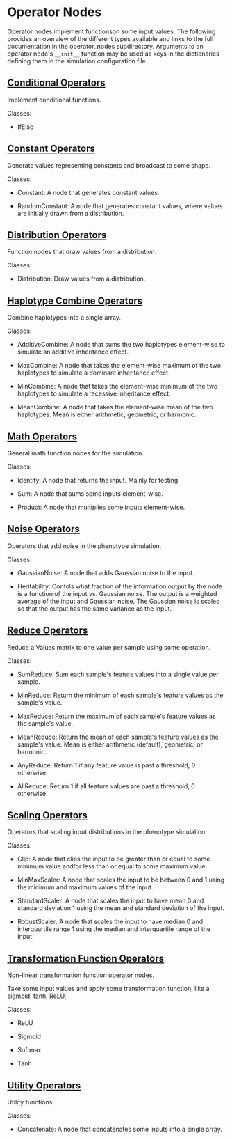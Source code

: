 # Operator Nodes

Operator nodes implement functionson some input values. The following provides an overview of the different types available and links to the full documentation in the operator_nodes subdirectory. Arguments to an operator node's `__init__` function may be used as keys in the dictionaries defining them in the simulation configuration file.

## [Conditional Operators](operator_nodes/conditional_func.md)

Implement conditional functions.

Classes:

* IfElse


## [Constant Operators](operator_nodes/constant_func.md)

Generate values representing constants and broadcast to some shape.

Classes:

* Constant: A node that generates constant values.

* RandomConstant: A node that generates constant values, where values are initially drawn from a distribution.


## [Distribution Operators](operator_nodes/distribution_func.md)

Function nodes that draw values from a distribution.

Classes:

* Distribution: Draw values from a distribution.


## [Haplotype Combine Operators](operator_nodes/hap_combine_func.md)

Combine haplotypes into a single array.

Classes:

* AdditiveCombine: A node that sums the two haplotypes element-wise to simulate an additive inheritance effect.

* MaxCombine: A node that takes the element-wise maximum of the two haplotypes to simulate a dominant inheritance effect.

* MinCombine: A node that takes the element-wise minimum of the two haplotypes to simulate a recessive inheritance effect.

* MeanCombine: A node that takes the element-wise mean of the two haplotypes. Mean is either arithmetic, geometric, or harmonic.


## [Math Operators](operator_nodes/math_func.md)

General math function nodes for the simulation.

Classes:

* Identity: A node that returns the input. Mainly for testing.

* Sum: A node that sums some inputs element-wise.

* Product: A node that multiplies some inputs element-wise.


## [Noise Operators](operator_nodes/noise.md)

Operators that add noise in the phenotype simulation.

Classes:

* GaussianNoise: A node that adds Gaussian noise to the input.

* Heritability: Contols what fraction of the information output by the node is a function of the input vs. Gaussian noise. The output is a weighted average of the input and Gaussian noise. The Gaussian noise is scaled so that the output has the same variance as the input.


## [Reduce Operators](operator_nodes/reduce_func.md)

Reduce a Values matrix to one value per sample using some operation.

Classes:

* SumReduce: Sum each sample's feature values into a single value per sample.

* MinReduce: Return the minimum of each sample's feature values as the sample's value.

* MaxReduce: Return the maximum of each sample's feature values as the sample's value.

* MeanReduce: Return the mean of each sample's feature values as the sample's value. Mean is either arithmetic (default), geometric, or harmonic.

* AnyReduce: Return 1 if any feature value is past a threshold, 0 otherwise.

* AllReduce: Return 1 if all feature values are past a threshold, 0 otherwise.


## [Scaling Operators](operator_nodes/scaling.md)

Operators that scaling input distributions in the phenotype simulation.

Classes:

* Clip: A node that clips the input to be greater than or equal to some minimum value and/or less than or equal to some maximum value.

* MinMaxScaler: A node that scales the input to be between 0 and 1 using the minimum and maximum values of the input.
	
* StandardScaler: A node that scales the input to have mean 0 and standard deviation 1 using the mean and standard deviation of the input.

* RobustScaler: A node that scales the input to have median 0 and interquartile range 1 using the median and interquartile range of the input.


## [Transformation Function Operators](operator_nodes/transform_func.md)

Non-linear transformation function operator nodes.

Take some input values and apply some transformation function, like a
sigmoid, tanh, ReLU, 

Classes:

* ReLU

* Sigmoid

* Softmax

* Tanh


## [Utility Operators](operator_nodes/util_func.md)

Utility functions.

Classes:

* Concatenate: A node that concatenates some inputs into a single array.